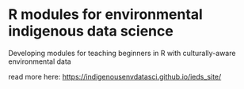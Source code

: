 # R modules for environmental indigenous data science

Developing modules for teaching beginners in R with culturally-aware environmental data

read more here: 
https://indigenousenvdatasci.github.io/ieds_site/

